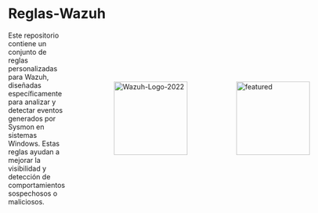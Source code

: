 # Reglas-Wazuh

<div style="display: flex; align-items: center;">
  <div style="flex: 100;">
    Este repositorio contiene un conjunto de reglas personalizadas para Wazuh, diseñadas específicamente para analizar y detectar eventos generados por Sysmon en sistemas Windows. Estas reglas ayudan a mejorar la visibilidad y detección de comportamientos sospechosos o maliciosos.
  </div>
  <div style="display: flex; gap: 100px; margin-left: 100px;">
    <img src="https://github.com/user-attachments/assets/8b577905-41a8-4761-a1c4-0c54b543ce4c" alt="Wazuh-Logo-2022" style="width: 150px; height: auto;"/>
    <img src="https://github.com/user-attachments/assets/ce78acf7-a6e7-43db-8fb5-04a5f41d4bf4" alt="featured" style="width: 150px; height: auto;"/>
  </div>
</div>



